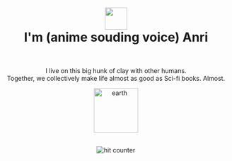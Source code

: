 <h1 align="center">
  <img src="https://media.tenor.com/images/f580b40a349dcb2d7cb93573e2329061/tenor.gif" width="50px"/><br/>
  I'm (anime souding voice) Anri
</h1>

<br>
<p align="center">
  I live on this big hunk of clay with other humans.<br />
  Together, we collectively make life almost as good as Sci-fi books. Almost.
</p>
<p align="center"><img align="center" src="earth.gif" alt="earth" width="100px"></p>
<br>


<div align="center">
  <img src="https://profile-counter.glitch.me/main/count.svg" alt="hit counter" align="center">
</div>
<br />
